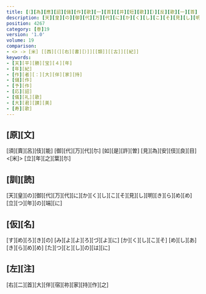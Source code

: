 ```yaml
---
title: [（][為][應][詔][儲][作][歌][一][首][[并][短][歌]][）][反][歌][一][首]
description: [天][皇][の][御][代][万][代][に][か][く][し][こ][そ][見][し][明][き][ら][め][め][立][つ][年][の][端][に]
position: 4267
category: [巻]19
version: '1.0'
volume: 19
comparison:
- <> -> [米] [[西][（][右][書][）]][[類]][[古]][[紀]]
keywords:
- [天][平][勝][宝][４][年]
- [年][紀]
- [作][者][：][大][伴][家][持]
- [儲][作]
- [予][作]
- [応][詔]
- [儀][礼][歌]
- [大][君][讃][美]
- [寿][歌]
---
```


## [原][文]

[須][賣][呂][伎][能] [御][代][万][代][尓] [如][是][許][曽] [見][為][安][伎][良][目]<[米]> [立][年][之][葉][尓]

## [訓][読]

[天][皇][の][御][代][万][代][に][か][く][し][こ][そ][見][し][明][き][ら][め][め][立][つ][年][の][端][に]

## [仮][名]

[す][め][ろ][き][の] [み][よ][よ][ろ][づ][よ][に] [か][く][し][こ][そ] [め][し][あ][き][ら][め][め] [た][つ][と][し][の][は][に]

## [左][注]

[右][二][首][大][伴][宿][祢][家][持][作][之]
